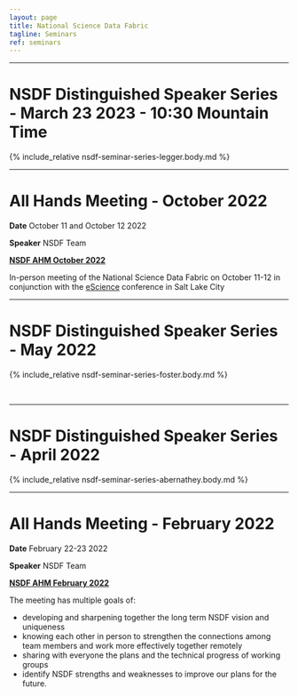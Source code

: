 ```yaml
---
layout: page
title: National Science Data Fabric
tagline: Seminars
ref: seminars
---
```


---

# NSDF Distinguished Speaker Series - March 23 2023 - 10:30 Mountain Time
{% include_relative nsdf-seminar-series-legger.body.md %}

---
# All Hands Meeting - October 2022

**Date** October 11 and October 12 2022

**Speaker** NSDF Team 

<a  href="nsdf-ahm-2022-10" >**NSDF AHM October 2022**</a>

In-person meeting of the National Science Data Fabric on October 11-12 in conjunction with the <a href='https://www.escience-conference.org/2022/'>eScience</a> conference in Salt Lake City 


---
# NSDF Distinguished Speaker Series - May 2022 
{% include_relative nsdf-seminar-series-foster.body.md %}


<br>

---
# NSDF Distinguished Speaker Series - April 2022 
{% include_relative nsdf-seminar-series-abernathey.body.md %}

---
# All Hands Meeting - February 2022

**Date** February 22-23 2022

**Speaker** NSDF Team

<a  href="nsdf-ahm-2022-02" >**NSDF AHM February 2022**</a>

The meeting has multiple goals of: 
- developing and sharpening together the long term NSDF vision and uniqueness
- knowing each other in person to strengthen the connections among team members and work more effectively together remotely
- sharing with everyone the plans and the technical progress of working groups
- identify NSDF strengths and weaknesses to improve our plans for the future. 


<br><br>



